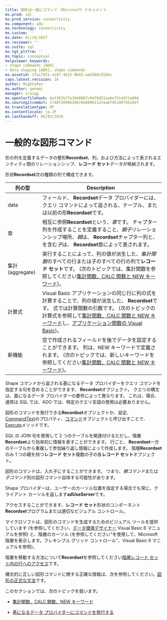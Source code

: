 ```yaml
---
title: 図形は一般にコマンド |Microsoft ドキュメント
ms.prod: sql
ms.prod_service: connectivity
ms.component: ado
ms.technology: connectivity
ms.custom: ''
ms.date: 01/19/2017
ms.reviewer: ''
ms.suite: sql
ms.tgt_pltfrm: ''
ms.topic: conceptual
helpviewer_keywords:
- shape commands [ADO]
- data shaping [ADO], shape commands
ms.assetid: 1fac7831-a187-4b15-9b43-aad380c5556c
caps.latest.revision: 16
author: MightyPen
ms.author: genemi
manager: craigg
ms.openlocfilehash: 6af36fbf7a3b60067c94f0d21aa6e7514df1a098
ms.sourcegitcommit: 1740f3090b168c0e809611a7aa6fd514075616bf
ms.translationtype: MT
ms.contentlocale: ja-JP
ms.lasthandoff: 05/03/2018
---
```

# <a name="shape-commands-in-general"></a>一般的な図形コマンド
形の列を定義するデータの整形**Recordset**、列、および方法によって表されるエンティティ間のリレーションシップ、**レコード セット**データが格納されます。  
  
 形状**Recordset**次の種類の列で構成できます。  
  
|列の型|Description|  
|-----------------|-----------------|  
|data|フィールド、 **Recordset**データ プロバイダーには、クエリ コマンドによって返される、テーブル、または以前の形**Recordset**です。|  
|章|相互に参照**Recordset**という、*章*です。 チャプター列を作成することを定義すること、*親子*リレーションシップ場所、*親*は、 **Recordset**チャプター列と、を含む*子*は、 **Recordset**章によって表されます。|  
|集計 (aggregate)|実行することによって、列の値が派生した、*集計関数*のすべての行または子のすべての行の列で**レコード セット**です。 (次のトピックでは、集計関数を参照してください[集計関数、CALC 関数と NEW キーワード](../../../ado/guide/data/aggregate-functions-the-calc-function-and-the-new-keyword.md))。|  
|計算式|Visual Basic アプリケーションの同じ行に列の式を計算することで、列の値が派生した、 **Recordset**です。 式では計算関数の引数です。 (次のトピックの計算式を参照して[集計関数、CALC 関数と NEW キーワード](../../../ado/guide/data/aggregate-functions-the-calc-function-and-the-new-keyword.md)し、[アプリケーション関数の Visual Basic](../../../ado/guide/data/visual-basic-for-applications-functions.md))。|  
|新機能|空で作成されるフィールドを後でデータを設定することができます。 列は、NEW キーワードで定義されます。 (次のトピックでは、新しいキーワードを参照してください[集計関数、CALC 関数と NEW キーワード](../../../ado/guide/data/aggregate-functions-the-calc-function-and-the-new-keyword.md))。|  
  
 Shape コマンドから返される基になるデータ プロバイダーをクエリ コマンドを指定する句を含めることができます、 **Recordset**オブジェクト。 クエリの構文は、基になるデータ プロバイダーの要件によって異なります。 これは、場合、通常は SQL では、ADO では、特定のクエリ言語の使用は必要ありません。  
  
 図形のコマンドを発行できる**Recordset**オブジェクトか、設定、 [CommandText](../../../ado/reference/ado-api/commandtext-property-ado.md)のプロパティ、[コマンド](../../../ado/reference/ado-api/command-object-ado.md)オブジェクトと呼び出すことで、 [Execute](../../../ado/reference/ado-api/execute-method-ado-command.md)メソッドです。  
  
 SQL の JOIN 句を使用して 2 つのテーブルを関連付けるただし、階層**Recordset**より効率的に情報を表すことができます。 行ごと、 **Recordset**一方のテーブルから重複して参加繰り返し情報によって作成します。 階層**Recordset**のみ 1 つの親を持つ**レコード セット**複数の子の各**レコード セット**オブジェクト。  
  
 図形のコマンドは、入れ子にすることができます。 つまり、*親コマンド*または*子コマンド*別の図形コマンド自体する可能性があります。  
  
 Shape プロバイダーは、ユーザーのカーソル位置を指定する場合でも常に、クライアント カーソルを返します**adUseServer**です。  
  
 アクセスすることができます、**レコード セット**形状のコンポーネント**Recordset**プログラムまたは適切なビジュアル コントロール。  
  
 マイクロソフトは、図形のコマンドを生成するためのビジュアル ツールを提供しています (を参照してください、[データ環境デザイナー](http://go.microsoft.com/fwlink/?LinkId=5689) Visual Basic 6 マニュアルを参照) と、階層のカーソル (を参照してください"を使用して、Microsoft 階層を表示します。フレキシブル グリッド コントロール"、Visual Basic 6 マニュアルを参照)。  
  
 階層を移動する方法について**Recordset**を参照してください[階層レコード セット内の行へのアクセス](../../../ado/guide/data/accessing-rows-in-a-hierarchical-recordset.md)です。  
  
 構文的に正しい図形コマンドに関する正確な情報は、次を参照してください。[図形の正式な文法](../../../ado/guide/data/formal-shape-grammar.md)です。  
  
 このセクションでは、次のトピックを扱います。  
  
-   [集計関数、CALC 関数、NEW キーワード](../../../ado/guide/data/aggregate-functions-the-calc-function-and-the-new-keyword.md)  
  
-   [基になるデータ プロバイダーにコマンドを発行する](../../../ado/guide/data/issuing-commands-to-the-underlying-data-provider.md)
